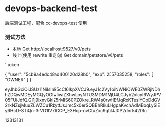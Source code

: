 # devops-backend-test

后端测试工程，配合 cc-devops-test 使用

### 测试方法

- 本地 Get http://localhost:9527/v0/pets
- 线上(使用 rewrite 重定向) Get domain/petstore/v0/pets

`
token

{
"user": "5cb9a4edc48ad400120d28b0",
"exp": 2557035258,
"roles": [
  "OWNER"
]
}

eyJhbGciOiJSUzI1NiIsInR5cCI6IkpXVCJ9.eyJ1c2VyIjoiNWNiOWE0ZWRjNDhhZDQwMDEyMGQyOGIwIiwiZXhwIjoyNTU3MDM1MjU4LCJyb2xlcyI6WyJPV05FUiJdfQ.GI1j9lxnvGkIZ5rMIS60PZOkre_RW4s0rwHEfJqRxKTeslYCpDdGV2rkNZsjMuuZLWZCu1RbytfJsJmc5x0erSQBBhRIiuLHgpaKvchAdMBoqLySlEy6HcD-STiQn-3rVO1IV71CCP_E3Hcp-ovCtuZxc9qtdJJ0P2dnr5420fc
`

12313131
